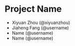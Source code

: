 # Project Name
- Xiyuan Zhou (@xiyuanzhou)
- Jiaheng Fang (@username)
- Name (@username)
- Name (@username)
